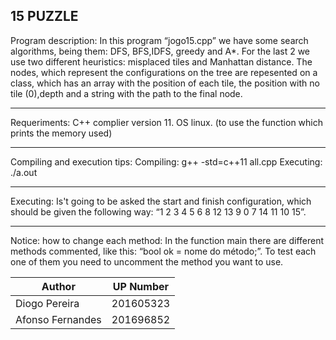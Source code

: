 15 PUZZLE
-------------------------------------------

Program description:
        In this program “jogo15.cpp” we have some search algorithms, being them: DFS, BFS,IDFS, greedy and A*. For the last 2 we use two different heuristics: misplaced tiles and Manhattan distance. The nodes, which represent the configurations on the tree are repesented on a class, which has an array with the position of each tile, the position with no tile (0),depth and a string with the path to the final node. 

-------------------------------------------

Requeriments:
	C++ complier version 11.
	OS linux. (to use the function which prints the memory used)

-------------------------------------------

Compiling and execution tips:
	Compiling: g++ -std=c++11 all.cpp                                                                                             Executing: ./a.out

-------------------------------------------

Executing:
	Is't going to be asked the start and finish configuration, which should be given the following way: “1 2 3 4 5 6 8 12 13 9 0 7 14 11 10 15”.

-------------------------------------------

Notice:
how to change each method:
     In the function main there are different methods commented, like this: “bool ok = nome do método;”. To test each one of them you need to uncomment the method you want to use.

| Author            |   UP Number       |
|-------------------|:-----------------:|
|Diogo Pereira      |   201605323       |
|Afonso Fernandes   |   201696852       |

